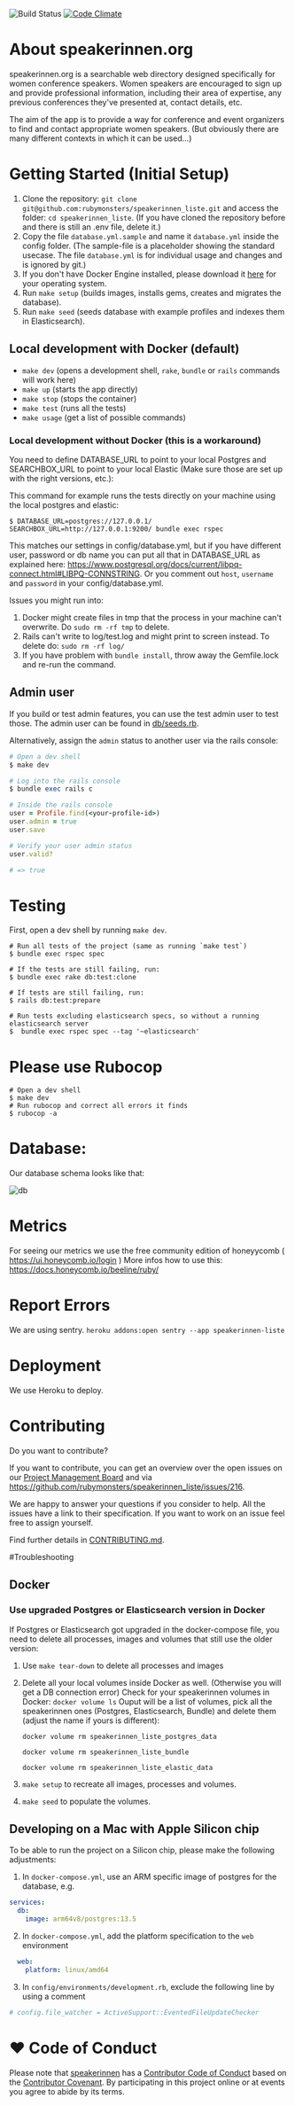 ![Build Status](https://github.com/rubymonsters/speakerinnen_liste/actions/workflows/docker_ci.yml/badge.svg) [![Code Climate](https://codeclimate.com/github/rubymonsters/speakerinnen_liste.png)](https://codeclimate.com/github/rubymonsters/speakerinnen_liste)

# About speakerinnen.org

speakerinnen.org is a searchable web directory designed specifically for women conference speakers. Women speakers are encouraged to sign up and provide professional information, including their area of expertise, any previous conferences they've presented at, contact details, etc.

The aim of the app is to provide a way for conference and event organizers to find and contact appropriate women speakers. (But obviously there are many different contexts in which it can be used...)

# Getting Started (Initial Setup)

1. Clone the repository: `git clone git@github.com:rubymonsters/speakerinnen_liste.git` and access the folder: `cd speakerinnen_liste`. (If you have cloned the repository before and there is still an .env file, delete it.)
2. Copy the file `database.yml.sample` and name it `database.yml` inside the config folder. (The sample-file is a placeholder showing the standard usecase. The file `database.yml` is for individual usage and changes and is ignored by git.)
3. If you don't have Docker Engine installed, please download it [here](https://docs.docker.com/install) for your operating system.
4. Run `make setup` (builds images, installs gems, creates and migrates the database).
5. Run `make seed` (seeds database with example profiles and indexes them in Elasticsearch).

## Local development with Docker (default)

* `make dev` (opens a development shell, `rake`, `bundle` or `rails` commands will work here)
* `make up` (starts the app directly)
* `make stop` (stops the container)
* `make test` (runs all the tests)
* `make usage` (get a list of possible commands)

### Local development without Docker (this is a workaround)

You need to define DATABASE_URL to point to your local Postgres and SEARCHBOX_URL to point to your local Elastic (Make sure those are set up with the right versions, etc.):  

This command for example runs the tests directly on your machine using the local postgres and elastic:

```
$ DATABASE_URL=postgres://127.0.0.1/ SEARCHBOX_URL=http://127.0.0.1:9200/ bundle exec rspec
```

This matches our settings in config/database.yml, but if you have different user, password or db name you can put all that in DATABASE_URL as explained here: https://www.postgresql.org/docs/current/libpq-connect.html#LIBPQ-CONNSTRING.
Or you comment out `host`, `username` and `password` in your config/database.yml.

Issues you might run into:
1. Docker might create files in tmp that the process in your machine can't overwrite. Do ```sudo rm -rf tmp``` to delete.
2. Rails can't write to log/test.log and might print to screen instead. To delete do: ``` sudo rm -rf log/ ```
3. If you have problem with `bundle install`, throw away the Gemfile.lock and re-run the command.

## Admin user

If you build or test admin features, you can use the test admin user to test those. The admin user can be found in [db/seeds.rb](db/seeds.rb#L156-L179).

Alternatively, assign the `admin` status to another user via the rails console:

  ```ruby
  # Open a dev shell
  $ make dev

  # Log into the rails console
  $ bundle exec rails c

  # Inside the rails console
  user = Profile.find(<your-profile-id>)
  user.admin = true
  user.save

  # Verify your user admin status
  user.valid?

  # => true
  ```

# Testing

First, open a dev shell by running `make dev`.

```
# Run all tests of the project (same as running `make test`)
$ bundle exec rspec spec

# If the tests are still failing, run:
$ bundle exec rake db:test:clone

# If tests are still failing, run:
$ rails db:test:prepare

# Run tests excluding elasticsearch specs, so without a running elasticsearch server
$  bundle exec rspec spec --tag '~elasticsearch'
```

# Please use Rubocop

```
# Open a dev shell
$ make dev
# Run rubocop and correct all errors it finds
$ rubocop -a
```

# Database:

Our database schema looks like that:

![db](https://user-images.githubusercontent.com/1218914/43900439-368fa600-9be5-11e8-8f9c-d209784de1ef.jpg)

# Metrics

For seeing our metrics we use the free community edition of honeyycomb ( https://ui.honeycomb.io/login )
More infos how to use this: https://docs.honeycomb.io/beeline/ruby/

# Report Errors

We are using sentry.
`heroku addons:open sentry --app speakerinnen-liste`

# Deployment

We use Heroku to deploy.

# Contributing

Do you want to contribute?

If you want to contribute, you can get an overview over the open issues on our [Project Management Board](https://github.com/rubymonsters/speakerinnen_liste/projects/1) and via https://github.com/rubymonsters/speakerinnen_liste/issues/216.

We are happy to answer your questions if you consider to help. All the issues have a link to their specification. If you want to work on an issue feel free to assign yourself.

Find further details in [CONTRIBUTING.md](CONTRIBUTING.md).

#Troubleshooting

## Docker

### Use upgraded Postgres or Elasticsearch version in Docker
If Postgres or Elasticsearch got upgraded in the docker-compose file, you need to delete all processes, images 
and volumes that still use the older version:
1. Use ```make tear-down``` to delete all processes and images

2. Delete all your local volumes inside Docker as well. (Otherwise you will get a DB connection error)
Check for your speakerinnen volumes in Docker:
``` docker volume ls ```
Ouput will be a list of volumes, pick all the speakerinnen ones (Postgres, Elasticsearch, Bundle) and delete them (adjust the name if yours is 
different):

    ``` docker volume rm speakerinnen_liste_postgres_data ```

    ```docker volume rm speakerinnen_liste_bundle```

    ```docker volume rm speakerinnen_liste_elastic_data```

3. ```make setup``` to recreate all images, processes and volumes.

4. ```make seed``` to populate the volumes.

## Developing on a Mac with Apple Silicon chip

To be able to run the project on a Silicon chip, please make the following adjustments:

1. In `docker-compose.yml`, use an ARM specific image of postgres for the database, e.g.
```yaml
services:
  db:
    image: arm64v8/postgres:13.5
```
2. In `docker-compose.yml`, add the platform specification to the `web` environment
```yaml
  web:
    platform: linux/amd64
```
3. In `config/environments/development.rb`, exclude the following line by using a comment
```rb
# config.file_watcher = ActiveSupport::EventedFileUpdateChecker
```

# ♥ Code of Conduct

Please note that [speakerinnen](https://speakerinnen.org) has a [Contributor Code of Conduct](https://github.com/rubymonsters/speakerinnen_liste/blob/master/code-of-conduct.md) based on the [Contributor Covenant](https://www.contributor-covenant.org). By participating in this project online or at events you agree to abide by its terms.
